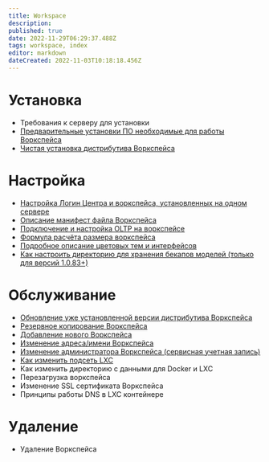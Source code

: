 ```yaml
---
title: Workspace
description: 
published: true
date: 2022-11-29T06:29:37.488Z
tags: workspace, index
editor: markdown
dateCreated: 2022-11-03T10:18:18.456Z
---
```


# Установка
- Требования к серверу для установки 
- [Предварительные установки ПО необходимые для работы Воркспейса](/ru/workspace/softInstal)
- [Чистая установка дистрибутива Воркспейса](/ru/workspace/cleaninstallation)
# Настройка

- [Настройка Логин Центра и воркспейса, установленных на одном сервере](/ru/workspace/config/configurarionLcWorkspace) 
- [Описание манифест файла Воркспейса](/ru/workspace/config/manifest)
- [Подключение и настройка OLTP на воркспейсе](/ru/workspace/config/oltp)
- [Формула расчёта размера воркспейса](/ru/workspace/config/wsSizeFormula)
- [Подробное описание цветовых тем и интерфейсов](/ru/workspace/config/colorScheme)
- [Как настроить директорию для хранения бекапов моделей (только для версий 1.0.83+)](/ru/workspace/config/customBackupsDirectory)
# Обслуживание
- [Обновление уже установленной версии дистрибутива Воркспейса](/ru/workspace/maintenance/update)
- [Резервное копирование Воркспейса](/ru/workspace/maintenance/backup)
- [Добавление нового Воркспейса](/ru/workspace/maintenance/add_workspace)
- [Изменение адреса/имени Воркспейса](/ru/workspace/maintenance/changeworkspacename)
- [Изменение администратора Воркспейса (сервисная учетная запись)](/ru/workspace/maintenance/changeWorkspaceSuperAdmin)
- [Как изменить подсеть LXC](/ru/workspace/maintenance/lxcChangeAddressInfo)
- Как изменить директорию с данными для Docker и LXC
- Перезагрузка воркспейса
- Изменение SSL сертификата Воркспейса
- Принципы работы DNS в LXC контейнере
# Удаление
- Удаление Воркспейса
    